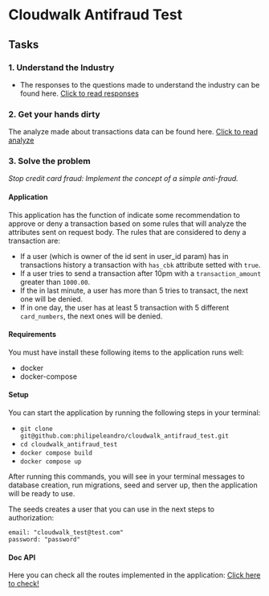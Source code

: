 # Cloudwalk Antifraud Test

## Tasks
### 1. Understand the Industry
- The responses to the questions made to understand the industry can be found here. [Click to read responses](https://github.com/philipeleandro/cloudwalk_antifraud_test/blob/main/docs/QUESTIONS.md)

### 2. Get your hands dirty
The analyze made about transactions data can be found here. [Click to read analyze](https://github.com/philipeleandro/cloudwalk_antifraud_test/blob/main/docs/DATA_ANALYZE.md)

### 3. Solve the problem
*Stop credit card fraud: Implement the concept of a simple anti-fraud.*

#### Application
This application has the function of indicate some recommendation to approve or deny a transaction based on some rules that will analyze the attributes sent on request body. The rules that are considered to deny a transaction are:
  - If a user (which is owner of the id sent in user_id param) has in transactions history a transaction with `has_cbk` attribute setted with `true`.
  - If a user tries to send a transaction after 10pm with a `transaction_amount` greater than `1000.00`.
  - If the in last minute, a user has more than 5 tries to transact, the next one will be denied.
  - If in one day, the user has at least 5 transaction with 5 different `card_numbers`, the next ones will be denied.

#### Requirements
You must have install these following items to the application runs well:
- docker
- docker-compose

#### Setup
You can start the application by running the following steps in your terminal:
- `git clone git@github.com:philipeleandro/cloudwalk_antifraud_test.git`
- `cd cloudwalk_antifraud_test`
- `docker compose build`
- `docker compose up`

After running this commands, you will see in your terminal messages to database creation, run migrations, seed and server up, then the application will be ready to use.

The seeds creates a user that you can use in the next steps to authorization:
```
email: "cloudwalk_test@test.com"
password: "password"
```

#### Doc API
Here you can check all the routes implemented in the application: [Click here to check!](https://github.com/philipeleandro/cloudwalk_antifraud_test/blob/main/docs/APIDOC.md)
